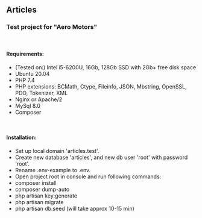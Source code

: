<h2>Articles</h2>
<h3>Test project for "Aero Motors"</h3>
<br>
<h4>Requirements: </h4>
<ul>
    <li>(Tested on:) Intel i5-6200U, 16Gb, 128Gb SSD with 2Gb+ free disk space</li>
    <li>Ubuntu 20.04</li>
    <li>PHP 7.4</li>
    <li>PHP extensions: BCMath, Ctype, Fileinfo, JSON, Mbstring, OpenSSL, PDO, Tokenizer, XML</li>
    <li>Nginx or Apache/2</li>
    <li>MySql 8.0</li>
    <li>Composer</li>
</ul>
<br>
<h4>Installation: </h4>
<ul>
    <li>Set up local domain 'articles.test'.</li>
    <li>Create new database 'articles', and new db user 'root' with password 'root'.</li>
    <li>Rename .env-example to .env.</li>
    <li>Open project root in console and run following commands:</li>
    <li>composer install</li>
    <li>composer dump-auto</li>
    <li>php artisan key:generate</li>
    <li>php artisan migrate</li>
    <li>php artisan db:seed (will take approx 10-15 min)</li>
</ul>



